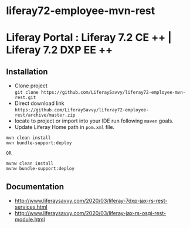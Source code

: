 # liferay72-employee-mvn-rest
# Liferay Portal : Liferay 7.2 CE ++ | Liferay 7.2 DXP EE ++
## Installation
* Clone project  
`git clone https://github.com/LiferaySavvy/liferay72-employee-mvn-rest.git` 
* Direct download link   
`https://github.com/LiferaySavvy/liferay72-employee-rest/archive/master.zip`
* locate to project or import into your IDE run following `maven` goals.  
* Update Liferay Home path in `pom.xml` file.
```
mvn clean install
mvn bundle-support:deploy  

OR 

mvnw clean install
mvnw bundle-support:deploy
````
## Documentation 
* http://www.liferaysavvy.com/2020/03/liferay-7dxp-jax-rs-rest-services.html
* http://www.liferaysavvy.com/2020/03/liferay-jax-rs-osgi-rest-module.html 
